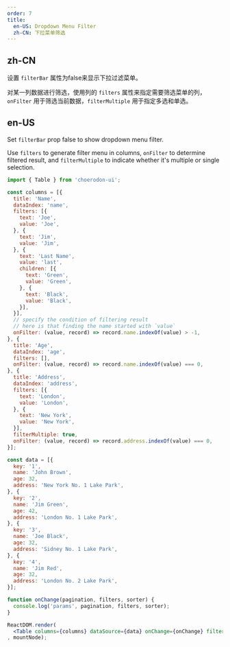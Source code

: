 ```yaml
---
order: 7
title:
  en-US: Dropdown Menu Filter
  zh-CN: 下拉菜单筛选
---
```


## zh-CN

设置 `filterBar` 属性为false来显示下拉过滤菜单。

对某一列数据进行筛选，使用列的 `filters` 属性来指定需要筛选菜单的列，`onFilter` 用于筛选当前数据，`filterMultiple` 用于指定多选和单选。

## en-US

Set `filterBar` prop false to show dropdown menu filter.

Use `filters` to generate filter menu in columns, `onFilter` to determine filtered result, and `filterMultiple` to indicate whether it's multiple or single selection.

````jsx
import { Table } from 'choerodon-ui';

const columns = [{
  title: 'Name',
  dataIndex: 'name',
  filters: [{
    text: 'Joe',
    value: 'Joe',
  }, {
    text: 'Jim',
    value: 'Jim',
  }, {
    text: 'Last Name',
    value: 'last',
    children: [{
      text: 'Green',
      value: 'Green',
    }, {
      text: 'Black',
      value: 'Black',
    }],
  }],
  // specify the condition of filtering result
  // here is that finding the name started with `value`
  onFilter: (value, record) => record.name.indexOf(value) > -1,
}, {
  title: 'Age',
  dataIndex: 'age',
  filters: [],
  onFilter: (value, record) => record.name.indexOf(value) === 0,
}, {
  title: 'Address',
  dataIndex: 'address',
  filters: [{
    text: 'London',
    value: 'London',
  }, {
    text: 'New York',
    value: 'New York',
  }],
  filterMultiple: true,
  onFilter: (value, record) => record.address.indexOf(value) === 0,
}];

const data = [{
  key: '1',
  name: 'John Brown',
  age: 32,
  address: 'New York No. 1 Lake Park',
}, {
  key: '2',
  name: 'Jim Green',
  age: 42,
  address: 'London No. 1 Lake Park',
}, {
  key: '3',
  name: 'Joe Black',
  age: 32,
  address: 'Sidney No. 1 Lake Park',
}, {
  key: '4',
  name: 'Jim Red',
  age: 32,
  address: 'London No. 2 Lake Park',
}];

function onChange(pagination, filters, sorter) {
  console.log('params', pagination, filters, sorter);
}

ReactDOM.render(
  <Table columns={columns} dataSource={data} onChange={onChange} filterBar={false} />
, mountNode);
````
